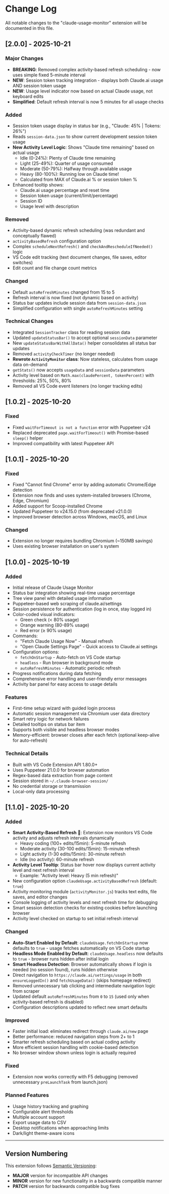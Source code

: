 # Change Log

All notable changes to the "claude-usage-monitor" extension will be documented in this file.

## [2.0.0] - 2025-10-21

### Major Changes
- **BREAKING**: Removed complex activity-based refresh scheduling - now uses simple fixed 5-minute interval
- **NEW**: Session token tracking integration - displays both Claude.ai usage AND session token usage
- **NEW**: Usage level indicator now based on actual Claude usage, not keyboard edits
- **Simplified**: Default refresh interval is now 5 minutes for all usage checks

### Added
- Session token usage display in status bar (e.g., "Claude: 45% | Tokens: 26%")
- Reads `session-data.json` to show current development session token usage
- **New Activity Level Logic**: Shows "Claude time remaining" based on actual usage
  - Idle (0-24%): Plenty of Claude time remaining
  - Light (25-49%): Quarter of usage consumed
  - Moderate (50-79%): Halfway through available usage
  - Heavy (80-100%): Running low on Claude time!
  - Calculated from MAX of Claude.ai % or session token %
- Enhanced tooltip shows:
  - Claude.ai usage percentage and reset time
  - Session token usage (current/limit/percentage)
  - Session ID
  - Usage level with description

### Removed
- Activity-based dynamic refresh scheduling (was redundant and conceptually flawed)
- `activityBasedRefresh` configuration option
- Complex `scheduleNextRefresh()` and `checkAndRescheduleIfNeeded()` logic
- VS Code edit tracking (text document changes, file saves, editor switches)
- Edit count and file change count metrics

### Changed
- Default `autoRefreshMinutes` changed from 15 to 5
- Refresh interval is now fixed (not dynamic based on activity)
- Status bar updates include session data from `session-data.json`
- Simplified configuration with single `autoRefreshMinutes` setting

### Technical Changes
- Integrated `SessionTracker` class for reading session data
- Updated `updateStatusBar()` to accept optional `sessionData` parameter
- New `updateStatusBarWithAllData()` helper consolidates all status bar updates
- Removed `activityCheckTimer` (no longer needed)
- **Rewrote `ActivityMonitor` class**: Now stateless, calculates from usage data on-demand
- `getStats()` now accepts `usageData` and `sessionData` parameters
- Activity level based on `Math.max(claudePercent, tokenPercent)` with thresholds: 25%, 50%, 80%
- Removed all VS Code event listeners (no longer tracking edits)

## [1.0.2] - 2025-10-20

### Fixed
- Fixed `waitForTimeout is not a function` error with Puppeteer v24
- Replaced deprecated `page.waitForTimeout()` with Promise-based `sleep()` helper
- Improved compatibility with latest Puppeteer API

## [1.0.1] - 2025-10-20

### Fixed
- Fixed "Cannot find Chrome" error by adding automatic Chrome/Edge detection
- Extension now finds and uses system-installed browsers (Chrome, Edge, Chromium)
- Added support for Scoop-installed Chrome
- Updated Puppeteer to v24.15.0 (from deprecated v21.0.0)
- Improved browser detection across Windows, macOS, and Linux

### Changed
- Extension no longer requires bundling Chromium (~150MB savings)
- Uses existing browser installation on user's system

## [1.0.0] - 2025-10-19

### Added
- Initial release of Claude Usage Monitor
- Status bar integration showing real-time usage percentage
- Tree view panel with detailed usage information
- Puppeteer-based web scraping of claude.ai/settings
- Session persistence for authentication (log in once, stay logged in)
- Color-coded visual indicators:
  - Green check (< 80% usage)
  - Orange warning (80-89% usage)
  - Red error (≥ 90% usage)
- Commands:
  - "Fetch Claude Usage Now" - Manual refresh
  - "Open Claude Settings Page" - Quick access to Claude.ai settings
- Configuration options:
  - `fetchOnStartup` - Auto-fetch on VS Code startup
  - `headless` - Run browser in background mode
  - `autoRefreshMinutes` - Automatic periodic refresh
- Progress notifications during data fetching
- Comprehensive error handling and user-friendly error messages
- Activity bar panel for easy access to usage details

### Features
- First-time setup wizard with guided login process
- Automatic session management via Chromium user data directory
- Smart retry logic for network failures
- Detailed tooltips on status bar item
- Supports both visible and headless browser modes
- Memory-efficient: browser closes after each fetch (optional keep-alive for auto-refresh)

### Technical Details
- Built with VS Code Extension API 1.80.0+
- Uses Puppeteer 21.0.0 for browser automation
- Regex-based data extraction from page content
- Session stored in `~/.claude-browser-session/`
- No credential storage or transmission
- Local-only data processing

## [1.1.0] - 2025-10-20

### Added
- **Smart Activity-Based Refresh** 🚀: Extension now monitors VS Code activity and adjusts refresh intervals dynamically
  - Heavy coding (100+ edits/15min): 5-minute refresh
  - Moderate activity (30-100 edits/15min): 15-minute refresh
  - Light activity (1-30 edits/15min): 30-minute refresh
  - Idle (no activity): 60-minute refresh
- **Activity Level Tooltip**: Status bar hover now displays current activity level and next refresh interval
  - Example: "Activity level: Heavy (5 min refresh)"
- New configuration option `claudeUsage.activityBasedRefresh` (default: `true`)
- Activity monitoring module (`activityMonitor.js`) tracks text edits, file saves, and editor changes
- Console logging of activity levels and next refresh time for debugging
- Smart session detection checks for existing cookies before launching browser
- Activity level checked on startup to set initial refresh interval

### Changed
- **Auto-Start Enabled by Default**: `claudeUsage.fetchOnStartup` now defaults to `true` - usage fetches automatically on VS Code startup
- **Headless Mode Enabled by Default**: `claudeUsage.headless` now defaults to `true` - browser runs hidden after initial login
- **Smart Headless Detection**: Browser automatically shows if login is needed (no session found), runs hidden otherwise
- Direct navigation to `https://claude.ai/settings/usage` in both `ensureLoggedIn()` and `fetchUsageData()` (skips homepage redirect)
- Removed unnecessary tab clicking and intermediate navigation logic from scraper
- Updated default `autoRefreshMinutes` from `0` to `15` (used only when activity-based refresh is disabled)
- Configuration descriptions updated to reflect new smart defaults

### Improved
- Faster initial load: eliminates redirect through `claude.ai/new` page
- Better performance: reduced navigation steps from 2+ to 1
- Smarter refresh scheduling based on actual coding activity
- More efficient session handling with cookie-based detection
- No browser window shown unless login is actually required

### Fixed
- Extension now works correctly with F5 debugging (removed unnecessary `preLaunchTask` from launch.json)

### Planned Features
- Usage history tracking and graphing
- Configurable alert thresholds
- Multiple account support
- Export usage data to CSV
- Desktop notifications when approaching limits
- Dark/light theme-aware icons

---

## Version Numbering

This extension follows [Semantic Versioning](https://semver.org/):
- **MAJOR** version for incompatible API changes
- **MINOR** version for new functionality in a backwards compatible manner
- **PATCH** version for backwards compatible bug fixes
